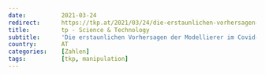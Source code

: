 ```yaml
---
date:          2021-03-24
redirect:      https://tkp.at/2021/03/24/die-erstaunlichen-vorhersagen-der-modellierer-im-covid-prognose-konsortium/
title:         tp - Science & Technology
subtitle:      'Die erstaunlichen Vorhersagen der Modellierer im Covid-Prognose-Konsortium'
country:       AT
categories:    [Zahlen]
tags:          [tkp, manipulation]
---
```

